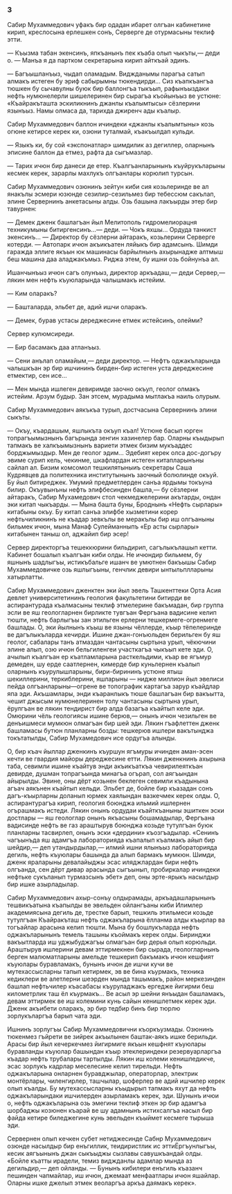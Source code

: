 ### 3

Сабир Мухаммедович уфакъ бир одадан ибарет олгъан кабинетине кирип, креслосына ерлешкен сонъ, Серверге де отурмасыны теклиф этти.

— Къызма табан экенсинъ, япкъанынъ пек къаба олып чыкъты,— деди о.
— Манъа я да партком секретарына кирип айткъай эдинъ.

— Багъышланъыз, чыдап оламадым.
Виджданымы парагъа сатып алмакъ истеген бу эриф сабырымны тюкендирди...
Сиз къапкъангъа тюшкен бу сычавулны буюк бир баллонгъа тыкъып, рафынъыздаки нефть нумюнелерли шишелеринен бир сырагъа къойынъыз ве устюне:
«Къайракъташта эскиликнинъ джанлы къалымтысы» сёзлерини язынъыз.
Намы олмаса да, тарихда джиренч ады къалыр.

Сабир Мухаммедович баллон ичиндеки «джанлы къалымтыны» козь огюне кетирсе керек ки, озюни туталмай, къакъылдап кульди.

— Языкъ ки, бу сой «экспонатлар» шимдилик аз дегиллер, оларнынъ эписине баллон да етмез, рафта да сыгъмазлар.

— Тарих ичюн бир данеси де етер.
Къалгъанларынынъ къуйрукъларыны кесмек керек, зарарлы махлукъ олгъанлары корюлип турсын.

Сабир Мухаммедович озюнинъ зейтун киби сия козьлеринде ве ал янакълы эсмери юзюнде сезилир-сезильмез бир тебессюм сакълап, элине Сервернинъ анкетасыны алды.
Озь башына лакъырды этер бир тавурнен:

— Демек дженк башлагъан йыл Мелитополь гидромелиорацня техникумыны битиргенсинъ...— деди.
— Чокъ яхшы...
Ордуда танкист экенсинъ...
— Директор бу сёзлерни айтаракъ, козьлерини Серверге котерди.
— Автопарк ичюн акъикъатен ляйыкъ бир адамсынъ.
Шимди гаражда эллиге якъын юк машинасы барйылнынъ ахырынадже алтмыш беш машина даа аладжакъмыз.
Риджа этем, бу ишни озь бойнунъа ал.

Ишанчынъыз ичюн сагъ олунъыз, директор аркъадаш,— деди Сервер,— лякин мен нефть къуюларында чалышмакъ истейим.

— Ким оларакъ?

— Башталарда, эльбет де, адий ишчи оларакъ.

— Демек, бурав устасы дереджесине етмек истейсинъ, олейми?

Сервер кулюмсиреди.

— Бир басамакъ даа атланъыз.

— Сени анълап оламайым,— деди директор.
— Нефтъ оджакъларында чалышкъан эр бир ишчининъ бирден-бир истеген уста дереджесине етмектир, сен исе...

— Мен мында ишлеген девиримде заочно окъуп, геолог олмакъ истейим.
Арзум будыр.
Зан этсем, мурадыма мытлакъа наиль олурым.

Сабир Мухаммедович аякъкъа турып, достчасына Сервернинъ элини сыкъты.

— Окъу, къардашым, яшлыкъта окъуп къал!
Устюне басып юрген топрагъымызнынъ багърында зенгин хазинелер бар.
Оларны къыдырып тапмакъ ве халкъымызнынъ вариети этмек бизим мукъаддес борджымыздыр.
Мен де геолог эдим...
Эдебият керек олса дос-догъру эвиме сурип кель, чекинме, шкафлардан истеген китапларынъны сайлап ал.
Бизим комсомол тешкилятыныиъ секретары Саша Кудрявцев да политехника институтынынъ заочный болюлинде окъуй.
Бу йыл битиреджек.
Умумий предметлерден санъа ярдымы токъуна билир.
Окъувынъны нефть элифбесинден башла,— бу сёзлерни айтаракъ, Сабир Мухамедович стол чекмеджелерини акътарды, ондан эки китап чыкъарды.
— Мына башта буны, Броднынъ «Нефть сырлары» китабыны окъу.
Бу китап санъа элифбе хызметини корер нефтьчиликнинъ не къадар зевкълы ве меракълы бир иш олгъаныны бильмек ичюн, мына Манаф Сулейманныпъ «Ер асты сырлары» китабынен таныш ол, аджайип бир эсер!

Сервер директоргъа тешеккюрини бильдирип, сагълыкълашып кетти.
Кабинет бошалып къалгъан киби олды.
Не ичюндир бильмем, бу яшнынъ шадлыгъы, истикъбальге ишанч ве умютнен бакъышы Сабир Мухаммедовичке озь яшлыгъыны, генчлик девири ынтыльплларыны хатырлатты.

Сабир Мухаммедович дженктен эки йыл эвель Ташкенттеки Орта Асия девлет университетининъ геология факультетини битирди ве аспирантурада къалмасыны теклиф этмелерине бакъмадан, бир группа эсли ве яш геологларнен бирликте тувгъан Фергъана вадисине келип тюшти, нефть барлыгъы зан этильген ерлерни тешкермеге-огренмеге башлады.
О, эки йылнынъ къыш ве языны чёллерде, къыр тёпелеринде ве дагълыкъларда кечирди.
Ишине джан-гонъюльден берильген бу яш геолог, сабалары танъ атмаздан чантасыны сыртына урып, чёкючини элине алып, озю ичюн бельгиленгеи участкагъа чыкъып кете эди.
О, ачылып къалгъан ер къатламларына расткельдими, къар ве ягъмур демеден, шу ерде саатлернен, кимерде бир куньлернен къалып оларнынъ къурулышларыны, бири-бирининъ устюне ятыш шекиллерини, теркиблерини, яшларыны — нидже миллион йыл эвелиси пейда олгъанларыны—огрене ве топографик картагъа зарур къайдлар япа эди.
Акъшамлары, энди къаранлыкъ тюше башлагъан бир вакъытта, чешит джысым нумюнелеринен толу чантасыны сыртына урып, ёрулгъан ве лякин тендирист бир алда базагъа къайтып келе эди.
Омюрини чёль геологиясы ишине берюв,— онынъ ичюн чезильген ве денъишмеси мумкюн олмагъан бир шей эди.
Лякин гъафлеттен дженк башламасы бутюн планларны бозды: тешкерюв ишлери вакътынджа токътатылды, Сабир Мухамедович исе ордугъа алынды.

О, бир къач йыллар дженкинъ къуршун ягъмуры ичинден аман-эсен кечти ве гвардия майоры дереджесине етти.
Лякин дженкнинъ ахырына таба, севимли ишине къайтув энди акъикъаткъа чевирилеяткъан девирде, душман топрагъында минагъа огърап, сол аягъындан айырылды.
Эвине, оны дёрт козьнен беклеген севимли къадынына агъач аякънен къайтып кельди.
Эльбет де, бойле бир къазадан сонъ дагъ-къырларны доланып юрмек хаялындан вазкечмек керек олды.
О, аспирантурагъа кирип, геология боюнджа ильмий ишлернен огърашмакъ истеди.
Лякин онынъ ордудаи къайткъаныны эшиткен эски достлары — яш геологлар онынъ якъасыны бошамадылар, Фергъана вадисинде нефть ве газ араштырув боюнджа козьде тутулгъан буюк планларны тасвирлеп, онынъ эски «дердини» къозгъадылар.
«Сенинъ чагъынъда яш адамгъа лабораторияда къапалып къалмакъ айып бир шейдир,— деп утандырдылар,— илмий ишни ялынъыз лабораторияда дегиль, нефть къуюлары башында да алып бармакъ мумкюн.
Шимди, дженк яраларыны девалайыджы эсас иляджлардан бири нефть олгъанда, сен дёрт дивар арасында сыгъынып, пробиркалар ичиндеки нефтьке сукъланып турмазсынъ эбет» деп, оны эрте-ярыкъ насылдыр бир ишке азырладылар.

Сабир Мухаммедович ахыр-сонъу олдырамады, аркъадашларынынъ тешвикъатына къапылды ве эвельден ойлангъаны киби Илимлер академиясына дегиль де, трестке барып, тешкиль этильмеси козьде тутулгъан Къайракъташ нефть оджакъларына ёлланма алды къырлар ва тогъайлар арасына келип тюшти.
Мына бу бошлукъларда нефть оджакъларынынъ темель ташыны къоймакъ керек олды.
Биринджи вакъытларда иш уджыбуджагъы олмагъан бир дерья олып корюльди.
Араштырув ишлерини девам эттирмекнен бир сырада, геологларнынъ берген малюматларыны амельде тешкерип бакъмакъ ичюн кешфият къуюлары буравламакъ, бунынъ ичюн де ишчи кучи ве мутехассысларны тапып кетирмек, эв ве бина къурмакъ, техника кедиклери ве алетлерни шеэрден мында ташымакъ, район меркезинден башлап нефтьчилер къасабасы къуруладжакъ ергедже йигирми беш километрлик таш ёл къурмакъ...
Ве асыл эр шейни янъыдан башламакъ, девам эттирмек ве иш колемини кунь сайын кенишлетмек керек эди.
Дженк акъибети оларакъ, эр бир тедбир бинъ бир тюрлю зорлукъларгъа барып чата эди.

Ишнинъ зорлугъы Сабир Мухаммедовични къоркъузмады.
Озюнинъ тюкенмез гъйрети ве зийрек акъылынен баштак-аякъ ишке берильди.
Арасы бир йыл кечеркечмез йигирмиге якъын кешфнят къуюлары буравланды къуюлар башындан къыр этеклериндеки резервуарларгъа къадар нефть трубалары тартылды.
Лякин иш колеми кенишледикче, эсас зорлукъ кадрлар меселесине келип тирельди.
Нефть оджакъларына онларнен буравджылар, операторлар, электрик монтёрлары, чиленгирлер, ташчылар, шоферлер ве адий ишчилер керек олып къалды.
Бу мутехассысларны къыдырып тапмакъ яхут да нефть оджакъларындаки ишчилерден азырламакъ керек, эди.
Шунынъ ичюи о, нефть оджакъларына озь эмегини теклиф эткен эр бир адамгъа шорбаджы козюнен къарай ве шу адамнынъ истихсалгъа насыл бир файда кетире биледжегине кунь эвельден къыймет кесмеге тырыша эди.

Сервернен олып кечкен субет нетиджесинде Сабнр Мухаммедович озюнде насылдыр бир енъгиллик, теидиристлик ис эттиЁргъунлыгъы, кесик аягъынынъ джан сыкъыджы сызлавы савушкъандай олды.
«Бойле къатты ирадели, темиз виджданлы адамлар мында аз дегильдир,— деп ойланды.
— Бунынъ кибилери енъгиль къазанч пешинден чапмайлар, иш ичюн, джемаат менфаатлары ичюн яшайлар.
Оларны ишке джелып этмек веоларгъа аркъа даямакъ керек».
